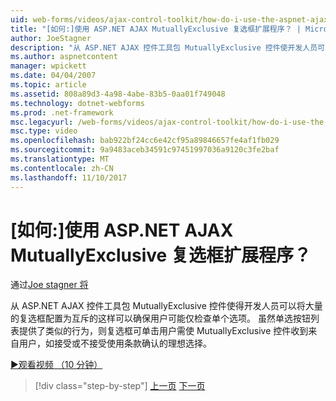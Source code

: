 ```yaml
---
uid: web-forms/videos/ajax-control-toolkit/how-do-i-use-the-aspnet-ajax-mutuallyexclusive-checkbox-extender
title: "[如何:]使用 ASP.NET AJAX MutuallyExclusive 复选框扩展程序？ | Microsoft Docs"
author: JoeStagner
description: "从 ASP.NET AJAX 控件工具包 MutuallyExclusive 控件使开发人员可以配置大量的复选框为相互排斥，哪些 e..."
ms.author: aspnetcontent
manager: wpickett
ms.date: 04/04/2007
ms.topic: article
ms.assetid: 808a89d3-4a98-4abe-83b5-0aa01f749048
ms.technology: dotnet-webforms
ms.prod: .net-framework
msc.legacyurl: /web-forms/videos/ajax-control-toolkit/how-do-i-use-the-aspnet-ajax-mutuallyexclusive-checkbox-extender
msc.type: video
ms.openlocfilehash: bab922bf24cc6e42cf95a89846657fe4af1fb029
ms.sourcegitcommit: 9a9483aceb34591c97451997036a9120c3fe2baf
ms.translationtype: MT
ms.contentlocale: zh-CN
ms.lasthandoff: 11/10/2017
---
```

<a name="how-do-i-use-the-aspnet-ajax-mutuallyexclusive-checkbox-extender"></a>[如何:]使用 ASP.NET AJAX MutuallyExclusive 复选框扩展程序？
====================
通过[Joe stagner 将](https://github.com/JoeStagner)

从 ASP.NET AJAX 控件工具包 MutuallyExclusive 控件使得开发人员可以将大量的复选框配置为互斥的这样可以确保用户可能仅检查单个选项。 虽然单选按钮列表提供了类似的行为，则复选框可单击用户需使 MutuallyExclusive 控件收到来自用户，如接受或不接受使用条款确认的理想选择。

[&#9654;观看视频 （10 分钟）](https://channel9.msdn.com/Blogs/ASP-NET-Site-Videos/how-do-i-use-the-aspnet-ajax-mutuallyexclusive-checkbox-extender)

>[!div class="step-by-step"]
[上一页](how-do-i-use-the-aspnet-ajax-maskededit-controls.md)
[下一页](how-do-i-use-the-aspnet-ajax-nobot-control.md)

